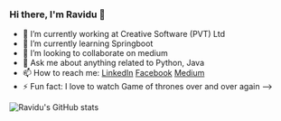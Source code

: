 ### Hi there, I'm Ravidu 👋


- 🔭 I’m currently working at Creative Software (PVT) Ltd
- 🌱 I’m currently learning Springboot
- 👯 I’m looking to collaborate on medium
- 💬 Ask me about anything related to Python, Java
- 📫 How to reach me: [LinkedIn](https://www.linkedin.com/in/ravidu-perera-b39522165/) [Facebook](https://www.facebook.com/ravindu.shehan1/) [Medium](https://medium.com/@raviduperera)
- ⚡ Fun fact: I love to watch Game of thrones over and over again
-->

![Ravidu's GitHub stats](https://github-readme-stats.vercel.app/api?username=RaviduShehan&show_icons=true&theme=prussian)


